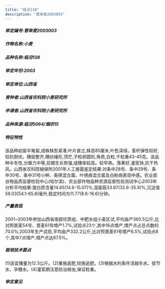 ```yaml
---
title: "临汾138"
description: "晋审麦2003003"
---
```

##### 审定编号:晋审麦2003003

##### 作物名称:小麦

##### 品种名称:临汾138

##### 审定年份:2003

##### 审定单位:山西省

##### 育种者:山西省农科院小麦研究所

##### 申请者:山西省农科院小麦研究所

##### 品种来源:临汾5064/烟农15

##### 特征特性
该品种幼苗半匍匐,成株株型紧凑,叶片直立,株高85厘米,叶色深绿。茎杆弹性较好,较抗倒伏。穗层整齐,穗纺锤形,顶芒,子粒卵圆形,角质,白粒,千粒重43-45克。该品种半冬性,分蘖力中等,前期生长势强,成穗率较高。较早熟。落黄好,灌浆快,抗干热风。山西省农科院植保所2001年人工接菌鉴定结果:对条中28号、条中29号、条中30号、条中31号小种、条锈混合菌、叶锈病混合菌及白粉病表现中感。农业部谷物品质监督检验中心(哈尔滨)、农业部作物品种资源监督检验测试中心2003年分析平均结果:蛋白质含量14.85(14.6-15.07)%,湿面筋33.87(32.6-35.9)%,沉淀值59.03(54.1-65.8)毫升,稳定时间为11.77(8.6-16.6)分钟。

##### 产量表现
2001~2003年参加山西省南部优质组、中肥水组小麦区试,平均亩产360.5公斤,比对照晋麦54号、晋麦61号增产1.7%,试验点23个,其中16点增产,增产点占总点数的70.0%;2003年生产试验,平均亩产332.2公斤,比对照晋麦61号增产6.5%,试验点8个,其中7点增产,增产点达87.5%。

##### 栽培技术要点
(1)适宜播量为12.5公斤。(2)重施底肥,轻施追肥。(3)根据水利条件浇越冬水、拔节水、孕穗水。(4)灌浆期注意防治蚜虫,保证粒重。

##### 审定意见

